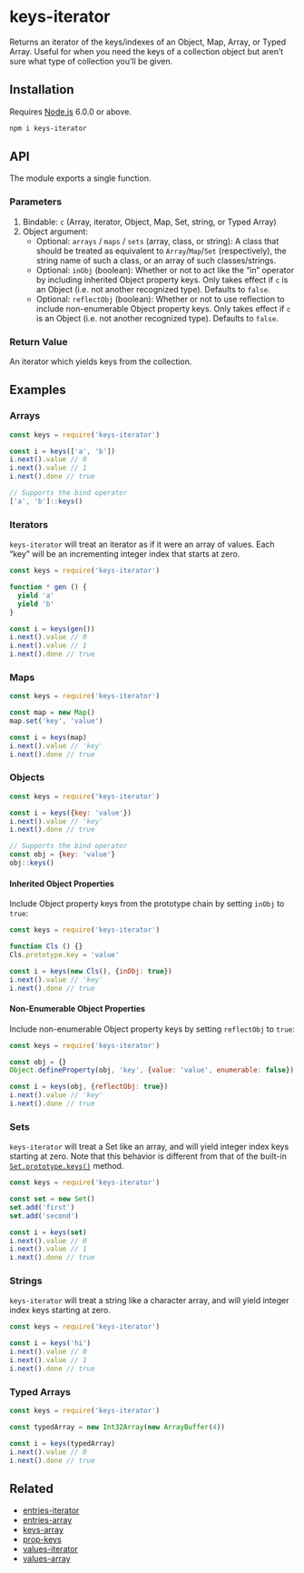 # keys-iterator

Returns an iterator of the keys/indexes of an Object, Map, Array, or Typed Array. Useful for when you need the keys of a collection object but aren’t sure what type of collection you’ll be given.

## Installation

Requires [Node.js](https://nodejs.org/) 6.0.0 or above.

```bash
npm i keys-iterator
```

## API

The module exports a single function.

### Parameters

1. Bindable: `c` (Array, iterator, Object, Map, Set, string, or Typed Array)
2. Object argument:
    * Optional: `arrays` / `maps` / `sets` (array, class, or string): A class that should be treated as equivalent to `Array`/`Map`/`Set` (respectively), the string name of such a class, or an array of such classes/strings.
    * Optional: `inObj` (boolean): Whether or not to act like the “in” operator by including inherited Object property keys. Only takes effect if `c` is an Object (i.e. not another recognized type). Defaults to `false`.
    * Optional: `reflectObj` (boolean): Whether or not to use reflection to include non-enumerable Object property keys. Only takes effect if `c` is an Object (i.e. not another recognized type). Defaults to `false`.

### Return Value

An iterator which yields keys from the collection.

## Examples

### Arrays

```javascript
const keys = require('keys-iterator')

const i = keys(['a', 'b'])
i.next().value // 0
i.next().value // 1
i.next().done // true

// Supports the bind operator
['a', 'b']::keys()
```

### Iterators

`keys-iterator` will treat an iterator as if it were an array of values. Each “key” will be an incrementing integer index that starts at zero.

```javascript
const keys = require('keys-iterator')

function * gen () {
  yield 'a'
  yield 'b'
}

const i = keys(gen())
i.next().value // 0
i.next().value // 1
i.next().done // true
```

### Maps

```javascript
const keys = require('keys-iterator')

const map = new Map()
map.set('key', 'value')

const i = keys(map)
i.next().value // 'key'
i.next().done // true
```

### Objects

```javascript
const keys = require('keys-iterator')

const i = keys({key: 'value'})
i.next().value // 'key'
i.next().done // true

// Supports the bind operator
const obj = {key: 'value'}
obj::keys()
```

#### Inherited Object Properties

Include Object property keys from the prototype chain by setting `inObj` to `true`:

```javascript
const keys = require('keys-iterator')

function Cls () {}
Cls.prototype.key = 'value'

const i = keys(new Cls(), {inObj: true})
i.next().value // 'key'
i.next().done // true
```

#### Non-Enumerable Object Properties

Include non-enumerable Object property keys by setting `reflectObj` to `true`:

```javascript
const keys = require('keys-iterator')

const obj = {}
Object.defineProperty(obj, 'key', {value: 'value', enumerable: false})

const i = keys(obj, {reflectObj: true})
i.next().value // 'key'
i.next().done // true
```

### Sets

`keys-iterator` will treat a Set like an array, and will yield integer index keys starting at zero. Note that this behavior is different from that of the built-in [`Set.prototype.keys()`](https://developer.mozilla.org/en-US/docs/Web/JavaScript/Reference/Global_Objects/Set/keys) method.

```javascript
const keys = require('keys-iterator')

const set = new Set()
set.add('first')
set.add('second')

const i = keys(set)
i.next().value // 0
i.next().value // 1
i.next().done // true
```

### Strings

`keys-iterator` will treat a string like a character array, and will yield integer index keys starting at zero.

```javascript
const keys = require('keys-iterator')

const i = keys('hi')
i.next().value // 0
i.next().value // 1
i.next().done // true
```

### Typed Arrays

```javascript
const keys = require('keys-iterator')

const typedArray = new Int32Array(new ArrayBuffer(4))

const i = keys(typedArray)
i.next().value // 0
i.next().done // true
```

## Related

* [entries-iterator](https://github.com/lamansky/entries-iterator)
* [entries-array](https://github.com/lamansky/entries-array)
* [keys-array](https://github.com/lamansky/keys-array)
* [prop-keys](https://github.com/lamansky/prop-keys)
* [values-iterator](https://github.com/lamansky/values-iterator)
* [values-array](https://github.com/lamansky/values-array)
